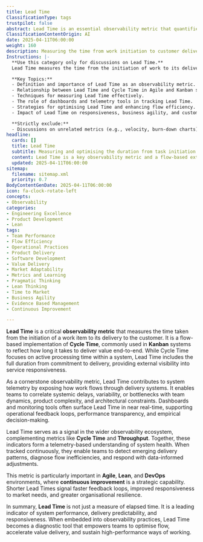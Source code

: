 ```yaml
---
title: Lead Time
ClassificationType: tags
trustpilot: false
abstract: Lead Time is an essential observability metric that quantifies the duration from the initiation of a work item to its delivery to the customer. It is a practical implementation of Cycle Time often used in flow-based systems such as Kanban. This metric provides end-to-end visibility into workflow performance, helping teams identify inefficiencies and optimise delivery for improved predictability and responsiveness. By exposing how long it takes to deliver value, Lead Time enables real-time insight into system health and team effectiveness, supporting continuous improvement across Agile, Lean, and DevOps environments.
ClassificationContentOrigin: AI
date: 2025-04-11T06:00:00
weight: 160
description: Measuring the time from work initiation to customer delivery, helping teams monitor workflow efficiency and improve value delivery.
Instructions: |-
  **Use this category only for discussions on Lead Time.**  
  Lead Time measures the time from the initiation of work to its delivery to the customer. It is a key **observability metric** and a specific implementation of **Cycle Time** that provides insight into the efficiency of processes, helping teams identify bottlenecks and streamline workflows for faster delivery.

  **Key Topics:**
  - Definition and importance of Lead Time as an observability metric.
  - Relationship between Lead Time and Cycle Time in Agile and Kanban systems.
  - Techniques for measuring Lead Time effectively.
  - The role of dashboards and telemetry tools in tracking Lead Time.
  - Strategies for optimising Lead Time and enhancing flow efficiency.
  - Impact of Lead Time on responsiveness, business agility, and customer satisfaction.

  **Strictly exclude:**
  - Discussions on unrelated metrics (e.g., velocity, burn-down charts) or misinterpretations of Lead Time that don't align with its core definition.
headline:
  cards: []
  title: Lead Time
  subtitle: Measuring and optimising the duration from task initiation to customer delivery for enhanced flow efficiency.
  content: Lead Time is a key observability metric and a flow-based extension of Cycle Time. It enables teams to measure the time from the start of work to customer delivery and use that insight to improve predictability, responsiveness, and flow efficiency.
  updated: 2025-04-11T06:00:00
sitemap:
  filename: sitemap.xml
  priority: 0.7
BodyContentGenDate: 2025-04-11T06:00:00
icon: fa-clock-rotate-left
concepts:
- Observability
categories:
- Engineering Excellence
- Product Development
- Lean
tags:
- Team Performance
- Flow Efficiency
- Operational Practices
- Product Delivery
- Software Development
- Value Delivery
- Market Adaptability
- Metrics and Learning
- Pragmatic Thinking
- Lean Thinking
- Time to Market
- Business Agility
- Evidence Based Management
- Continuous Improvement

---
```

**Lead Time** is a critical **observability metric** that measures the time taken from the initiation of a work item to its delivery to the customer. It is a flow-based implementation of **Cycle Time**, commonly used in **Kanban** systems to reflect how long it takes to deliver value end-to-end. While Cycle Time focuses on active processing time within a system, Lead Time includes the full duration from commitment to delivery, providing external visibility into service responsiveness.

As a cornerstone observability metric, Lead Time contributes to system telemetry by exposing how work flows through delivery systems. It enables teams to correlate systemic delays, variability, or bottlenecks with team dynamics, product complexity, and architectural constraints. Dashboards and monitoring tools often surface Lead Time in near real-time, supporting operational feedback loops, performance transparency, and empirical decision-making.

Lead Time serves as a signal in the wider observability ecosystem, complementing metrics like **Cycle Time** and **Throughput**. Together, these indicators form a telemetry-based understanding of system health. When tracked continuously, they enable teams to detect emerging delivery patterns, diagnose flow inefficiencies, and respond with data-informed adjustments.

This metric is particularly important in **Agile**, **Lean**, and **DevOps** environments, where **continuous improvement** is a strategic capability. Shorter Lead Times signal faster feedback loops, improved responsiveness to market needs, and greater organisational resilience.

In summary, **Lead Time** is not just a measure of elapsed time. It is a leading indicator of system performance, delivery predictability, and responsiveness. When embedded into observability practices, Lead Time becomes a diagnostic tool that empowers teams to optimise flow, accelerate value delivery, and sustain high-performance ways of working.
